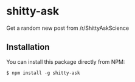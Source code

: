 # shitty-ask
Get a random new post from /r/ShittyAskScience

## Installation
You can install this package directly from NPM:

```
$ npm install -g shitty-ask
```

